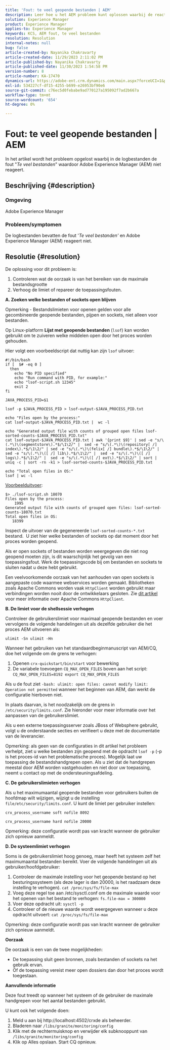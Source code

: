 ```yaml
---
title: 'Fout: te veel geopende bestanden | AEM'
description: Leer hoe u het AEM probleem kunt oplossen waarbij de reactie wordt gestopt als gevolg van de fout Te veel geopende bestanden.
solution: Experience Manager
product: Experience Manager
applies-to: Experience Manager
keywords: KCS, AEM fout, te veel bestanden
resolution: Resolution
internal-notes: null
bug: false
article-created-by: Nayanika Chakravarty
article-created-date: 11/29/2023 2:11:02 PM
article-published-by: Nayanika Chakravarty
article-published-date: 11/30/2023 1:54:58 PM
version-number: 8
article-number: KA-17470
dynamics-url: https://adobe-ent.crm.dynamics.com/main.aspx?forceUCI=1&pagetype=entityrecord&etn=knowledgearticle&id=62babf1c-c18e-ee11-8179-6045bd006b4b
exl-id: 534227cf-df15-4255-b699-e26953bf90e6
source-git-commit: c76ec5d0febabe9ad770127a195092f7ad2b667a
workflow-type: tm+mt
source-wordcount: '654'
ht-degree: 0%

---
```


# Fout: te veel geopende bestanden | AEM


In het artikel wordt het probleem opgelost waarbij in de logbestanden de fout &quot;*Te veel bestanden*&quot; waardoor Adobe Experience Manager (AEM) niet reageert.

## Beschrijving {#description}


### <b>Omgeving</b>

Adobe Experience Manager



### <b>Probleem/symptomen</b>

De logbestanden bevatten de fout &#39;*Te veel bestanden&#39;* en Adobe Experience Manager (AEM) reageert niet.




## Resolutie {#resolution}


De oplossing voor dit probleem is:

1. Controleren wat de oorzaak is van het bereiken van de maximale bestandsgrootte
2. Verhoog de limiet of repareer de toepassingsfouten.


<b>A. Zoeken welke bestanden of sockets open blijven</b>

Opmerking - Bestandslimieten voor openen gelden voor alle gecombineerde geopende bestanden, pijpen en sockets, niet alleen voor bestanden.

Op Linux-platform <b>Lijst met geopende bestanden</b> (`lsof`) kan worden gebruikt om te zuiveren welke middelen open door het proces worden gehouden.

Hier volgt een voorbeeldscript dat nuttig kan zijn `lsof` uitvoer:


```
#!/bin/bash
if [  $# -eq 0 ] 
  then
    echo "No PID specified"
    echo "Run command with PID, for example:"
    echo "lsof-script.sh 12345"
    exit 2
fi
 
JAVA_PROCESS_PID=$1
 
lsof -p $JAVA_PROCESS_PID > lsof-output-$JAVA_PROCESS_PID.txt
 
echo "Files open by the process:"
cat lsof-output-$JAVA_PROCESS_PID.txt |  wc -l
 
echo "Generated output file with counts of grouped open files lsof-sorted-counts-$JAVA_PROCESS_PID.txt"
cat lsof-output-$JAVA_PROCESS_PID.txt | awk '{print $9}' | sed -e "s/\(.*\)\(segmentstore\).*$/\1\2/" |  sed -e "s/\(.*\)\(repository[ /] index\).*$/\1\2/" | sed -e "s/\(.*\)\(felix[ /] bundle\).*$/\1\2/" |  sed -e "s/\(.*\)\([ /] lib\).*$/\1\2/" |  sed -e "s/\(.*\)\([ /] logs\).*$/\1\2/" |  sed -e "s/\(.*\)\([ /] ext\).*$/\1\2/" | sort | uniq -c | sort -rn -k1 > lsof-sorted-counts-$JAVA_PROCESS_PID.txt
 
echo "Total open files in OS:"
lsof | wc -l
```


<u>Voorbeelduitvoer</u>:


```
$> ./lsof-script.sh 18070
Files open by the process:
    1995
Generated output file with counts of grouped open files: lsof-sorted-counts-18070.txt
Total open files in OS:
   18399
```


Inspect de uitvoer van de gegenereerde `lsof-sorted-counts-*.txt` bestand.  U ziet hier welke bestanden of sockets op dat moment door het proces worden geopend.

Als er open sockets of bestanden worden weergegeven die niet nog geopend moeten zijn, is dit waarschijnlijk het gevolg van een toepassingsfout. Werk de toepassingscode bij om bestanden en sockets te sluiten nadat u deze hebt gebruikt.

Een veelvoorkomende oorzaak van het aanhouden van open sockets is aangepaste code waarmee webservices worden gemaakt. Bibliotheken zoals Apache Commons worden vaak `HttpClient` worden gebruikt maar verbindingen worden nooit door de ontwikkelaars gesloten. Zie [dit artikel](https://stackoverflow.com/questions/43454514/proper-usage-of-apache-httpclient-and-when-to-close-it) voor meer informatie over Apache Commons `HttpClient`.

<b>B. De limiet voor de shellsessie verhogen</b>

Controleer de gebruikerslimiet voor maximaal geopende bestanden en voer vervolgens de volgende handelingen uit als dezelfde gebruiker die het proces AEM uitvoeren als:

`ulimit -Sn ulimit -Hn`

Wanneer het gebruiken van het standaardbeginmanuscript van AEM/CQ, doe het volgende om de grens te verhogen:

1. Openen `crx-quickstart/bin/start` voor bewerking
2. De variabele toevoegen `CQ_MAX_OPEN_FILES` boven aan het script:    `CQ_MAX_OPEN_FILES=8192 export CQ_MAX_OPEN_FILES`


Als u de fout ziet `-bash: ulimit: open files: cannot modify limit: Operation not permitted` wanneer het beginnen van AEM, dan werkt de configuratie hierboven niet.

In plaats daarvan, is het noodzakelijk om de grens in `/etc/security/limits.conf`. Zie hieronder voor meer informatie over het aanpassen van de gebruikerslimiet.

Als u een externe toepassingsserver zoals JBoss of Websphere gebruikt, volgt u de onderstaande secties en verifieert u deze met de documentatie van de leverancier.

Opmerking: als geen van de configuraties in dit artikel het probleem verhelpt, ziet u welke bestanden zijn geopend met de opdracht `lsof -p` (-p is het proces-id van het problematische proces). Mogelijk laat uw toepassing de bestandshandgrepen open. Als u ziet dat de handgrepen meestal door AEM worden vastgehouden en niet door uw toepassing, neemt u contact op met de ondersteuningsafdeling.

<b>C. De gebruikerslimieten verhogen</b>

Als u het maximumaantal geopende bestanden voor gebruikers buiten de hoofdmap wilt wijzigen, wijzigt u de instelling `file/etc/security/limits.conf`. U kunt de limiet per gebruiker instellen:

`crx_process_username soft nofile 8092`

`crx_process_username hard nofile 20000`

Opmerking: deze configuratie wordt pas van kracht wanneer de gebruiker zich opnieuw aanmeldt.

<b>D. De systeemlimiet verhogen</b>

Soms is de gebruikerslimiet hoog genoeg, maar heeft het systeem zelf het maximumaantal bestanden bereikt. Voer de volgende handelingen uit als gebruiker/hoofdgebruiker:

1. Controleer de maximale instelling voor het geopende bestand op het besturingssysteem (als deze lager is dan 20000, is het raadzaam deze instelling te verhogen).
   `cat /proc/sys/fs/file-max`
2. Voeg deze regel toe aan /etc/sysctl.conf om de maximale waarde voor het openen van het bestand te verhogen:
   `fs.file-max = 300000`
3. Voer deze opdracht uit:
   `sysctl -p`
4. Controleer of de nieuwe waarde wordt weergegeven wanneer u deze opdracht uitvoert:
   `cat /proc/sys/fs/file-max`


Opmerking: deze configuratie wordt pas van kracht wanneer de gebruiker zich opnieuw aanmeldt.

<b>Oorzaak</b>

De oorzaak is een van de twee mogelijkheden:

- De toepassing sluit geen bronnen, zoals bestanden of sockets na het gebruik ervan.
- Of de toepassing vereist meer open dossiers dan door het proces wordt toegestaan.


<b>Aanvullende informatie</b>

Deze fout treedt op wanneer het systeem of de gebruiker de maximale handgrepen voor het aantal bestanden gebruikt.

U kunt ook het volgende doen:

1. Meld u aan bij http://localhost:4502/crxde als beheerder.
2. Bladeren naar `/libs/granite/monitoring/config`
3. Klik met de rechtermuisknop en verwijder elk subknooppunt van `/libs/granite/monitoring/config`
4. Klik op Alles opslaan. Start CQ opnieuw.
